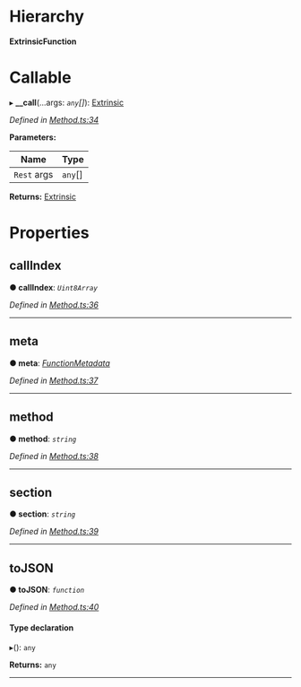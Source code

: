 

# Hierarchy

**ExtrinsicFunction**

# Callable
▸ **__call**(...args: *`any`[]*): [Extrinsic](../classes/_extrinsic_.extrinsic.md)

*Defined in [Method.ts:34](https://github.com/polkadot-js/api/blob/c0a9924/packages/types/src/Method.ts#L34)*

**Parameters:**

| Name | Type |
| ------ | ------ |
| `Rest` args | `any`[] |

**Returns:** [Extrinsic](../classes/_extrinsic_.extrinsic.md)

# Properties

<a id="callindex"></a>

##  callIndex

**● callIndex**: *`Uint8Array`*

*Defined in [Method.ts:36](https://github.com/polkadot-js/api/blob/c0a9924/packages/types/src/Method.ts#L36)*

___
<a id="meta"></a>

##  meta

**● meta**: *[FunctionMetadata](../classes/_metadata_modules_.functionmetadata.md)*

*Defined in [Method.ts:37](https://github.com/polkadot-js/api/blob/c0a9924/packages/types/src/Method.ts#L37)*

___
<a id="method"></a>

##  method

**● method**: *`string`*

*Defined in [Method.ts:38](https://github.com/polkadot-js/api/blob/c0a9924/packages/types/src/Method.ts#L38)*

___
<a id="section"></a>

##  section

**● section**: *`string`*

*Defined in [Method.ts:39](https://github.com/polkadot-js/api/blob/c0a9924/packages/types/src/Method.ts#L39)*

___
<a id="tojson"></a>

##  toJSON

**● toJSON**: *`function`*

*Defined in [Method.ts:40](https://github.com/polkadot-js/api/blob/c0a9924/packages/types/src/Method.ts#L40)*

#### Type declaration
▸(): `any`

**Returns:** `any`

___

